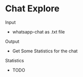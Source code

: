 # Chat Explore

Input
- whatsapp-chat as .txt file

Output
- Get Some Statistics for the chat

Statistics
- TODO

